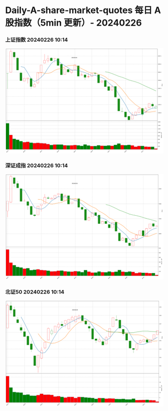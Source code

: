 
# Daily-A-share-market-quotes 每日 A 股指数（5min 更新）- 20240226

### 上证指数 20240226 10:14
![](./fig/2024/2/20240226-sh000001.png)

### 深证成指 20240226 10:14
![](./fig/2024/2/20240226-sz399001.png)

### 北证50 20240226 10:14
![](./fig/2024/2/20240226-bj899050.png)
